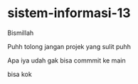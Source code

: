 # sistem-informasi-13

Bismillah

Puhh tolong jangan projek yang sulit puhh

Apa iya udah gak bisa commmit ke main

bisa kok